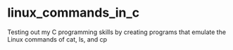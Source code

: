 # linux_commands_in_c
Testing out my C programming skills by creating programs that emulate the Linux commands of cat, ls, and cp
